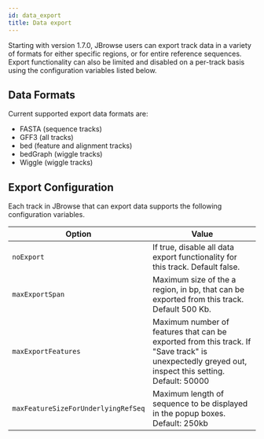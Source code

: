 ```yaml
---
id: data_export
title: Data export
---
```


Starting with version 1.7.0, JBrowse users can export track data in a variety of formats for either specific regions, or for entire reference sequences. Export functionality can also be limited and disabled on a per-track basis using the configuration variables listed below.

## Data Formats

Current supported export data formats are:

-   FASTA (sequence tracks)
-   GFF3 (all tracks)
-   bed (feature and alignment tracks)
-   bedGraph (wiggle tracks)
-   Wiggle (wiggle tracks)

## Export Configuration

Each track in JBrowse that can export data supports the following configuration variables.

|Option|Value|
|------|-----|
|`noExport`|If true, disable all data export functionality for this track. Default false.|
|`maxExportSpan`|Maximum size of the a region, in bp, that can be exported from this track. Default 500 Kb.|
|`maxExportFeatures`|Maximum number of features that can be exported from this track. If "Save track" is unexpectedly greyed out, inspect this setting. Default: 50000|
|`maxFeatureSizeForUnderlyingRefSeq`|Maximum length of sequence to be displayed in the popup boxes. Default: 250kb|


